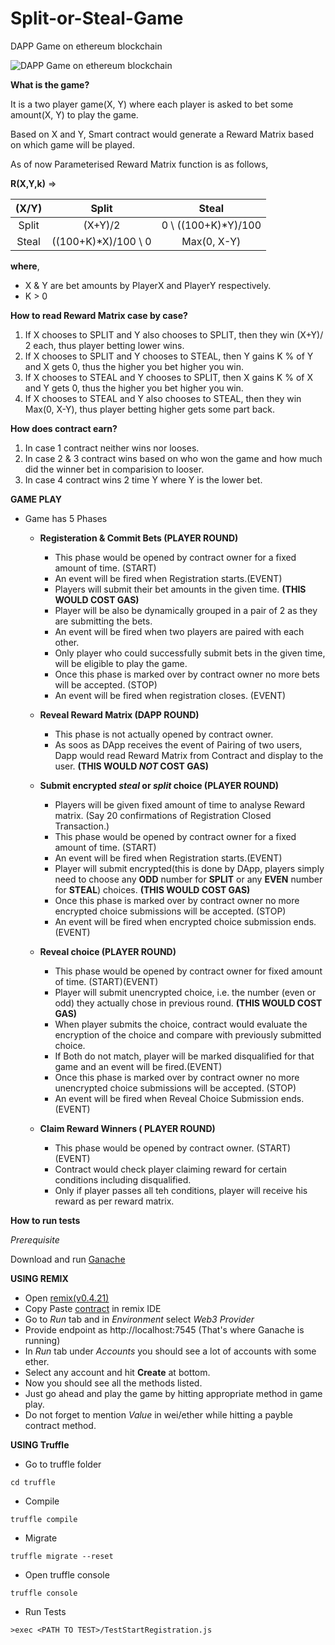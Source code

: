 # Split-or-Steal-Game
DAPP Game on ethereum blockchain

![DAPP Game on ethereum blockchain](https://imgur.com/M9tQP6X.jpg)

**What is the game?**

It is a two player game(X, Y) where each player is asked to bet some amount(X, Y) to play the game.

Based on X and Y, Smart contract would generate a Reward Matrix based on which game will be played.

As of now Parameterised Reward Matrix function is as follows,

**R(X,Y,k)** =>

(X/Y)|Split|Steal
:---: | :---: | :---:
Split|(X+Y)/2|0 \ ((100+K)*Y)/100
Steal|((100+K)*X)/100 \ 0|Max(0, X-Y)

**where**, 
 - X & Y are bet amounts by PlayerX and PlayerY respectively.
 - K > 0



**How to read Reward Matrix case by case?**

1. If X chooses to SPLIT and Y also chooses to SPLIT, then they win (X+Y)/ 2 each, thus player betting lower wins.
2. If X chooses to SPLIT and Y chooses to STEAL, then Y gains K % of Y and X gets 0, thus the higher you bet higher you win.
3. If X chooses to STEAL and Y chooses to SPLIT, then X gains K % of X and Y gets 0, thus the higher you bet higher you win.
4. If X chooses to STEAL and Y also chooses to STEAL, then they win Max(0, X-Y), thus player betting higher gets some part back.


**How does contract earn?**

1. In case 1 contract neither wins nor looses.
2. In case 2 & 3 contract wins based on who won the game and how much did the winner bet in comparision to looser.
4. In case 4 contract wins 2 time Y where Y is the lower bet.

**GAME PLAY**

- Game has 5 Phases

  - **Registeration & Commit Bets (PLAYER ROUND)**

    - This phase would be opened by contract owner for a fixed amount of time. (START)
    - An event will be fired when Registration starts.(EVENT)
    - Players will submit their bet amounts in the given time. **(THIS WOULD COST GAS)**
    - Player will be also be dynamically grouped in a pair of 2 as they are submitting the bets.
    - An event will be fired when two players are paired with each other.
    - Only player who could successfully submit bets in the given time, will be eligible to play the game.
    - Once this phase is marked over by contract owner no more bets will be accepted. (STOP)
    - An event will be fired when registration closes. (EVENT)

  - **Reveal Reward Matrix (DAPP ROUND)**

    - This phase is not actually opened by contract owner.
    - As soos as DApp receives the event of Pairing of two users, Dapp would read Reward Matrix from Contract and display to the user.  **(THIS WOULD *NOT* COST GAS)**

  - **Submit encrypted *steal* or *split* choice (PLAYER ROUND)**

    - Players will be given fixed amount of time to analyse Reward matrix. (Say 20 confirmations of Registration Closed Transaction.)
    - This phase would be opened by contract owner for a fixed amount of time. (START)
    - An event will be fired when Registration starts.(EVENT)
    - Player will submit encrypted(this is done by DApp, players simply need to choose any **ODD** number for **SPLIT** or any **EVEN** number for **STEAL**) choices. **(THIS WOULD COST GAS)**
    - Once this phase is marked over by contract owner no more encrypted choice submissions will be accepted. (STOP)
    - An event will be fired when encrypted choice submission ends. (EVENT)

  - **Reveal choice  (PLAYER ROUND)**

    - This phase would be opened by contract owner for fixed amount of time. (START)(EVENT) 
    - Player will submit unencrypted choice, i.e. the number (even or odd) they actually chose in previous round. **(THIS WOULD COST GAS)**
    - When player submits the choice, contract would evaluate the encryption of the choice and compare with previously submitted choice.
    - If Both do not match, player will be marked disqualified for that game and an event will be fired.(EVENT)
    - Once this phase is marked over by contract owner no more unencrypted choice submissions will be accepted. (STOP)
    - An event will be fired when Reveal Choice Submission ends. (EVENT)

  - **Claim Reward Winners ( PLAYER ROUND)**

    - This phase would be opened by contract owner. (START)(EVENT)   
    - Contract would check player claiming reward for certain conditions including disqualified.
    - Only if player passes all teh conditions, player will receive his reward as per reward matrix.
    

**How to run tests**

*Prerequisite*

Download and run [Ganache](http://truffleframework.com/ganache/)


**USING REMIX**


 - Open [remix(v0.4.21)](http://remix.ethereum.org/#optimize=false&version=soljson-v0.4.21+commit.dfe3193c.js)
 - Copy Paste [contract](https://github.fkinternal.com/raw/Flipkart/Split-or-Steal-Game/master/truffle/contracts/SplitStealContract.sol?token=AAAIJnbD-c_quCN6andhH_HoMyXFXoYUks5a30O3wA%3D%3D) in remix IDE
 - Go to *Run* tab and in *Environment* select *Web3 Provider*
 - Provide endpoint as http://localhost:7545 (That's where Ganache is running)
 - In *Run* tab under *Accounts* you should see a lot of accounts with some ether.
 - Select any account and hit **Create** at bottom.
 - Now you should see all the methods listed.
 - Just go ahead and play the game by hitting appropriate method in game play.
 - Do not forget to mention *Value* in wei/ether while hitting a payble contract method.
 


**USING Truffle**


 - Go to truffle folder
 ```shell
 cd truffle
 ```
 - Compile
```shell
truffle compile
```
 - Migrate
```shell
truffle migrate --reset
```
 - Open truffle console
```shell
truffle console
```
 - Run Tests
```shell
>exec <PATH TO TEST>/TestStartRegistration.js
```
